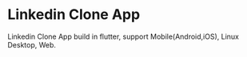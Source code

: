 # Linkedin Clone App

Linkedin Clone App build in flutter, support Mobile(Android,iOS), Linux Desktop, Web.
